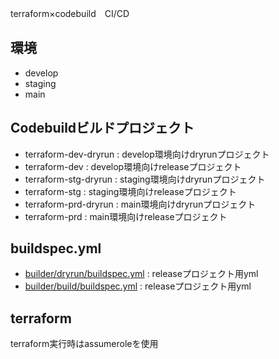 terraform×codebuild　CI/CD

## 環境
- develop
- staging
- main

## Codebuildビルドプロジェクト
- terraform-dev-dryrun  : develop環境向けdryrunプロジェクト
- terraform-dev         : develop環境向けreleaseプロジェクト
- terraform-stg-dryrun  : staging環境向けdryrunプロジェクト
- terraform-stg         : staging環境向けreleaseプロジェクト     
- terraform-prd-dryrun  : main環境向けdryrunプロジェクト
- terraform-prd         : main環境向けreleaseプロジェクト

## buildspec.yml
- [builder/dryrun/buildspec.yml](https://github.com/jin-python-lc/terraform-codebuild/blob/main/builder/dryrun/buildspec.yml) : releaseプロジェクト用yml
- [builder/build/buildspec.yml](https://github.com/jin-python-lc/terraform-codebuild/blob/main/builder/build/buildspec.yml) : releaseプロジェクト用yml

## terraform
terraform実行時はassumeroleを使用

